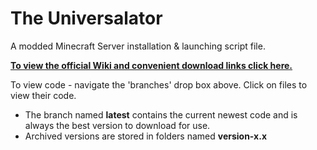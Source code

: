 # The Universalator

A modded Minecraft Server installation & launching script file.  

<ins>**[To view the official Wiki and convenient download links click here.](https://github.com/nanonestor/universalator/wiki)**</ins>  


To view code - navigate the 'branches' drop box above.  Click on files to view their code.
* The branch named **latest** contains the current newest code and is always the best version to download for use.  
* Archived versions are stored in folders named **version-x.x**  

